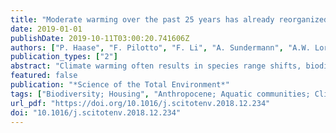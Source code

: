 ```yaml
---
title: "Moderate warming over the past 25 years has already reorganized stream invertebrate communities"
date: 2019-01-01
publishDate: 2019-10-11T03:00:20.741606Z
authors: ["P. Haase", "F. Pilotto", "F. Li", "A. Sundermann", "A.W. Lorenz", "J.D. Tonkin", "S. Stoll"]
publication_types: ["2"]
abstract: "Climate warming often results in species range shifts, biodiversity loss and accumulated climatic debts of biota (i.e. slower changes in biota than in temperature). Here, we analyzed the changes in community composition and temperature signature of stream invertebrate communities over 25 years (1990-2014), based on a large set of samples (n = 3782) over large elevation, latitudinal and longitudinal gradients in central Europe. Although warming was moderate (average 0.5 $deg$C), we found a strong reorganization of stream invertebrate communities. Total abundance (+35.9%) and richness (+39.2%) significantly increased. The share of abundance (TA) and taxonomic richness (TR) of warm-dwelling taxa (TA: +73.2%; TR: +60.2%) and medium-temperature-dwelling taxa (TA: +0.4%; TR: +5.8%) increased too, while cold-dwelling taxa declined (TA: -61.5%; TR: -47.3%). The community temperature index, representing the temperature signature of stream invertebrate communities, increased at a similar pace to physical temperature, indicating a thermophilization of the communities and, for the first time, no climatic debt. The strongest changes occurred along the altitudinal gradient, suggesting that stream invertebrates use the spatial configuration of river networks to track their temperature niche uphill. Yet, this may soon come to an end due to the summit trap effect. Our results indicate an ongoing process of replacement of cold-adapted species by thermophilic species at only 0.5 $deg$C warming, which is particularly alarming in the light of the more drastic climate warming projected for coming decades."
featured: false
publication: "*Science of the Total Environment*"
tags: ["Biodiversity; Housing", "Anthropocene; Aquatic communities; Climatic debt; Community composition; Community temperatures; Thermophilization", "Aquatic organisms", "Anthropocene; aquatic community; climate change; community composition; global warming; invertebrate; thermophily", "article; climate; cold stress; Europe; human; invertebrate; major clinical study; nonhuman; stream (river); warming; animal; Austria; biota; climate change; Czech Republic; Germany; greenhouse effect; Luxembourg; river; temperature", "Invertebrata", "Animals; Austria; Biota; Climate Change; Czech Republic; Germany; Global Warming; Invertebrates; Luxembourg; Rivers; Temperature"]
url_pdf: "https://doi.org/10.1016/j.scitotenv.2018.12.234"
doi: "10.1016/j.scitotenv.2018.12.234"
---
```


